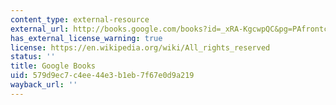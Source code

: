 ```yaml
---
content_type: external-resource
external_url: http://books.google.com/books?id=_xRA-KgcwpQC&pg=PAfrontcover
has_external_license_warning: true
license: https://en.wikipedia.org/wiki/All_rights_reserved
status: ''
title: Google Books
uid: 579d9ec7-c4ee-44e3-b1eb-7f67e0d9a219
wayback_url: ''
---
```

